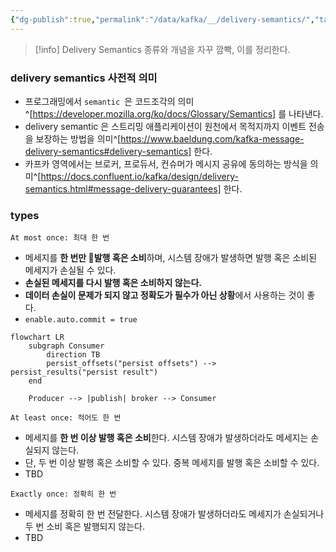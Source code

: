 ```yaml
---
{"dg-publish":true,"permalink":"/data/kafka/__/delivery-semantics/","tags":["stream","delivery","semantics"],"dgHomeLink":true,"dgShowInlineTitle":true,"dgEnableSearch":true,"dgLinkPreview":true,"dgShowTags":true,"noteIcon":"","created":"2024-07-21T15:30:23.591+09:00"}
---
```



> [!info]
> Delivery Semantics 종류와 개념을 자꾸 깜빡, 이를 정리한다.


### delivery semantics 사전적 의미
- 프로그래밍에서 `semantic `은 코드조각의 의미^[https://developer.mozilla.org/ko/docs/Glossary/Semantics] 를 나타낸다.
- delivery semantic 은 스트리밍 애플리케이션이 원천에서 목적지까지 이벤트 전송을 보장하는 방법을 의미^[https://www.baeldung.com/kafka-message-delivery-semantics#delivery-semantics] 한다.
- 카프카 영역에서는 브로커, 프로듀서, 컨슈머가 메시지 공유에 동의하는 방식을 의미^[https://docs.confluent.io/kafka/design/delivery-semantics.html#message-delivery-guarantees] 한다.


### types


`At most once: 최대 한 번` 
- 메세지를 **한 번만 발행 혹은 소비**하며, 시스템 장애가 발생하면 발행 혹은 소비된 메세지가 손실될 수 있다.
- **손실된 메세지를 다시 발행 혹은 소비하지 않는다.**
- **데이터 손실이 문제가 되지 않고 정확도가 필수가 아닌 상황**에서 사용하는 것이 좋다.
- `enable.auto.commit = true`
```mermaid
flowchart LR
    subgraph Consumer
        direction TB
        persist_offsets("persist offsets") --> persist_results("persist result")
    end
    
    Producer --> |publish| broker --> Consumer
```

`At least once: 적어도 한 번`
- 메세지를 **한 번 이상 발행 혹은 소비**한다. 시스템 장애가 발생하더라도 메세지는 손실되지 않는다.
- 단, 두 번 이상 발행 혹은 소비할 수 있다. 중복 메세지를 발행 혹은 소비할 수 있다.
- TBD



`Exactly once: 정확히 한 번`
- 메세지를 정확히 한 번 전달한다. 시스템 장애가 발생하더라도 메세지가 손실되거나 두 번 소비 혹은 발행되지 않는다.
- TBD
